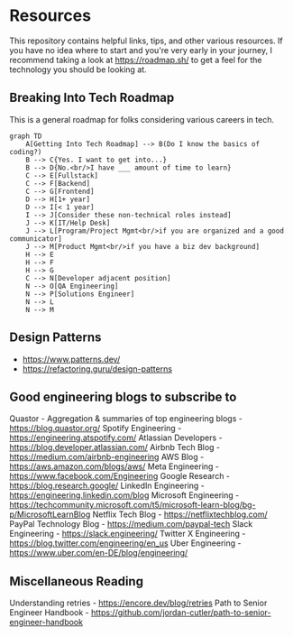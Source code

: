 # Resources

This repository contains helpful links, tips, and other various resources. If you have no idea where to start and you're very early in your journey, I recommend taking a look at https://roadmap.sh/ to get a feel for the technology you should be looking at.

## Breaking Into Tech Roadmap

This is a general roadmap for folks considering various careers in tech.

```mermaid
graph TD
    A[Getting Into Tech Roadmap] --> B(Do I know the basics of coding?)
    B --> C{Yes. I want to get into...}
    B --> D{No.<br/>I have ___ amount of time to learn}
    C --> E[Fullstack]
    C --> F[Backend]
    C --> G[Frontend]
    D --> H[1+ year]
    D --> I[< 1 year]
    I --> J[Consider these non-technical roles instead]
    J --> K[IT/Help Desk]
    J --> L[Program/Project Mgmt<br/>if you are organized and a good communicator]
    J --> M[Product Mgmt<br/>if you have a biz dev background]
    H --> E
    H --> F
    H --> G
    C --> N[Developer adjacent position]
    N --> O[QA Engineering]
    N --> P[Solutions Engineer]
    N --> L
    N --> M
```

## Design Patterns

- https://www.patterns.dev/
- https://refactoring.guru/design-patterns

## Good engineering blogs to subscribe to
Quastor - Aggregation & summaries of top engineering blogs - https://blog.quastor.org/ 
Spotify Engineering - https://engineering.atspotify.com/ 
Atlassian Developers - https://blog.developer.atlassian.com/ 
Airbnb Tech Blog - https://medium.com/airbnb-engineering 
AWS Blog - https://aws.amazon.com/blogs/aws/ 
Meta Engineering -  https://www.facebook.com/Engineering 
Google Research - https://blog.research.google/ 
LinkedIn Engineering - https://engineering.linkedin.com/blog
Microsoft Engineering - https://techcommunity.microsoft.com/t5/microsoft-learn-blog/bg-p/MicrosoftLearnBlog 
Netflix Tech Blog - https://netflixtechblog.com/ 
PayPal Technology Blog - https://medium.com/paypal-tech 
Slack Engineering - https://slack.engineering/
Twitter X Engineering - https://blog.twitter.com/engineering/en_us 
Uber Engineering - https://www.uber.com/en-DE/blog/engineering/ 

## Miscellaneous Reading

Understanding retries - https://encore.dev/blog/retries
Path to Senior Engineer Handbook - https://github.com/jordan-cutler/path-to-senior-engineer-handbook 


